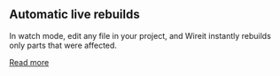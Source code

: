## Automatic live rebuilds

In watch mode, edit any file in your project, and Wireit instantly rebuilds only
parts that were affected.

<a href="/watch/" class="more-button">Read more</a>
